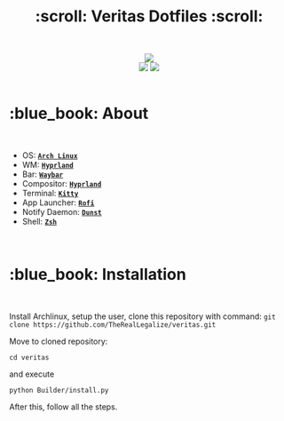<h1 align="center"> :scroll: Veritas Dotfiles :scroll: </h1>
<br>
<p align="center">
  <img src="https://img.shields.io/github/issues/TheRealLegalize/veritas?style=for-the-badge">
  </br>
    <img src="https://img.shields.io/github/languages/count/TheRealLegalize/veritas?style=for-the-badge">
  <img src="https://img.shields.io/github/repo-size/TheRealLegalize/veritas?style=for-the-badge">
<br>

<br>
<h1 align="left"> :blue_book: About</h1> 
<br>
 
 - OS: [**`Arch Linux`**](https://archlinux.org/)
 - WM: [**`Hyprland`**](https://github.com/hyprwm/Hyprland)
 - Bar: [**`Waybar`**](https://github.com/Alexays/Waybar)
 - Compositor: [**`Hyprland`**](https://github.com/hyprwm/Hyprland)
 - Terminal: [**`Kitty`**](https://github.com/kovidgoyal/kitty)
 - App Launcher: [**`Rofi`**](https://github.com/davatorium/rofi)
 - Notify Daemon: [**`Dunst`**](https://github.com/dunst-project/dunst)
 - Shell: [**`Zsh`**](https://www.zsh.org/)


<br>
<h1 align="left"> :blue_book: Installation</h1> 
<br>

Install Archlinux, setup the user, clone this repository with command:
```git clone https://github.com/TheRealLegalize/veritas.git```

Move to cloned repository:
```shell
cd veritas
```
and execute
```shell
python Builder/install.py
```
After this, follow all the steps.

